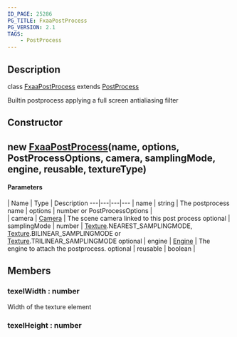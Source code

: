 ```yaml
---
ID_PAGE: 25286
PG_TITLE: FxaaPostProcess
PG_VERSION: 2.1
TAGS:
    - PostProcess
---
```

## Description

class [FxaaPostProcess](/classes/3.0/FxaaPostProcess) extends [PostProcess](/classes/3.0/PostProcess)

Builtin postprocess applying a full screen antialiasing filter

## Constructor

## new [FxaaPostProcess](/classes/3.0/FxaaPostProcess)(name, options, PostProcessOptions, camera, samplingMode, engine, reusable, textureType)



#### Parameters
 | Name | Type | Description
---|---|---|---
 | name | string |      The postprocess name
 | options | number or PostProcessOptions |   
 | camera | [Camera](/classes/3.0/Camera) |      The scene camera linked to this post process
optional | samplingMode | number |      [Texture](/classes/3.0/Texture).NEAREST_SAMPLINGMODE, [Texture](/classes/3.0/Texture).BILINEAR_SAMPLINGMODE or [Texture](/classes/3.0/Texture).TRILINEAR_SAMPLINGMODE
optional | engine | [Engine](/classes/3.0/Engine) |      The engine to attach the postprocess.
optional | reusable | boolean | 
## Members

### texelWidth : number

Width of the texture element

### texelHeight : number



